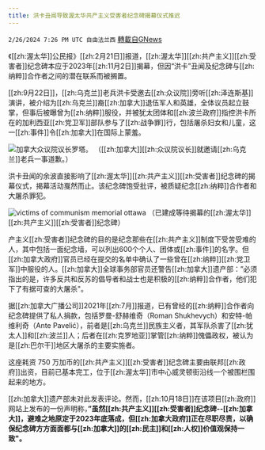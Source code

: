 ```yaml
---
title: 洪卡丑闻导致渥太华共产主义受害者纪念碑揭幕仪式推迟
---
```

`2/26/2024 7:26 PM UTC 自由法兰西` [轉載自GNews](https://gnews.org/articles/2343124)

《[[zh:渥太华]]公民报》[[zh:2月21日]]报道，[[zh:渥太华]][[zh:共产主义]][[zh:受害者]]纪念碑本应于2023年[[zh:11月2日]]揭幕，但因“洪卡”丑闻及纪念碑与[[zh:纳粹]]合作者之间的潜在联系而被搁置。

 [[zh:9月22日]]，[[zh:乌克兰]]老兵洪卡受邀去[[zh:众议院]]旁听[[zh:泽连斯基]]演讲，被介绍为[[zh:乌克兰]]裔[[zh:加拿大]]退伍军人和英雄，全体议员起立鼓掌，但事后被曝曾为[[zh:纳粹]]服役，并被犹太团体和[[zh:波兰政府]]指控洪卡所在的加利西亚[[zh:党卫军]]部队参与了[[zh:战争罪]]行，包括屠杀妇女和儿童，这一[[zh:事件]]令[[zh:加拿大]]在国际上蒙羞。

  ![加拿大众议院议长罗塔。](https://images.radio-canada.ca/q_auto,w_635/v1/ici-info/16x9/anthony-rota-depute-liberal-federal.jpg)
        （[[zh:加拿大]][[zh:众议院议长]]就邀请[[zh:乌克兰]]老兵一事道歉。）

洪卡丑闻的余波直接影响了[[zh:渥太华]][[zh:共产主义]][[zh:受害者]]纪念碑的揭幕仪式，揭幕活动戛然而止。该纪念碑饱受批评，被质疑纪念[[zh:纳粹]]合作者和大屠杀罪犯。 

  ![victims of communism memorial ottawa](https://smartcdn.gprod.postmedia.digital/ottawacitizen/wp-content/uploads/2024/02/ottmemorialnov6-1.jpg?quality=90&strip=all&w=288&h=216&sig=ayFnBXmmUI1MHKPwGLn5cA)
        （已建成等待揭幕的[[zh:渥太华]][[zh:共产主义]][[zh:受害者]]纪念碑）

产主义[[zh:受害者]]纪念碑的目的是纪念那些在[[zh:共产主义]]制度下受苦受难的人，其中包括一面纪念墙，可以列出600个个人、团体或[[zh:事件]]的名字。但[[zh:加拿大政府]]官员已经在提交的名单中确认了一些曾在[[zh:纳粹]][[zh:党卫军]]中服役的人。[[zh:加拿大]]全球事务部官员还警告[[zh:加拿大]]遗产部：”必须指出的是，许多反共和反苏的倡导者和战士也是积极的[[zh:纳粹]]合作者，他们犯下了有据可查的大屠杀"。

  据[[zh:加拿大广播公司]]2021年[[zh:7月]]报道，已有曾经的[[zh:纳粹]]合作者向纪念碑提供了私人捐款，包括罗曼-舒赫维奇（Roman Shukhevych）和安特-帕维利奇（Ante Pavelić），前者是[[zh:乌克兰]]民族主义者，其军队杀害了[[zh:犹太人]]和[[zh:波兰]]人；后者在[[zh:克罗地亚]]掌管[[zh:纳粹]]傀儡政权，被认为是[[zh:巴尔干]]地区大屠杀的主要实施者。

 这座耗资 750 万加币的[[zh:共产主义]][[zh:受害者]]纪念碑主要由联邦[[zh:政府]]出资，目前已基本完工，位于[[zh:渥太华]]市中心威灵顿街沿线一个被围栏围起来的地方。



[[zh:加拿大]]遗产部未对此发表评论。然而，[[zh:10月18日]]在该项目[[zh:政府]]网站上发布的一份声明称，**”虽然[[zh:共产主义]][[zh:受害者]]纪念碑--[[zh:加拿大]]，避难之地原定于2023年底落成，但[[zh:加拿大政府]]正在尽职尽责，以确保纪念碑方方面面都与[[zh:加拿大]]的[[zh:民主]]和[[zh:人权]]价值观保持一致"。**
